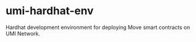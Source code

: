 # umi-hardhat-env
Hardhat development environment for deploying Move smart contracts on UMI Network.
